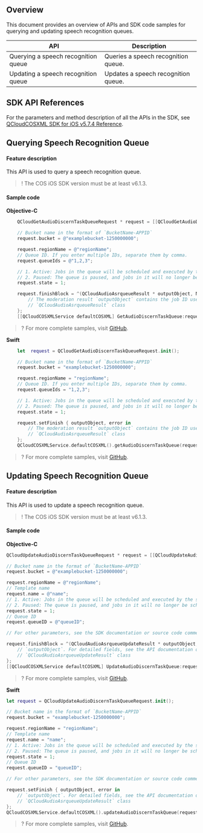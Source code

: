 

## Overview

This document provides an overview of APIs and SDK code samples for querying and updating speech recognition queues.

| API | Description |
| ------------------------------------------------------------ | ----------------------------------------- |
| Querying a speech recognition queue | Queries a speech recognition queue. |
| Updating a speech recognition queue | Updates a speech recognition queue. |

## SDK API References

For the parameters and method description of all the APIs in the SDK, see [QCloudCOSXML SDK for iOS v5.7.4 Reference](https://cos-ios-sdk-doc-1253960454.file.myqcloud.com/).

## Querying Speech Recognition Queue

#### Feature description

This API is used to query a speech recognition queue.

>! The COS iOS SDK version must be at least v6.1.3.
>

#### Sample code

**Objective-C**

[//]: # ".cssg-snippet-get-audiodiscern-taskqueue"
```objective-c
    QCloudGetAudioDiscernTaskQueueRequest * request = [[QCloudGetAudioDiscernTaskQueueRequest alloc]init];

    // Bucket name in the format of `BucketName-APPID`
    request.bucket = @"examplebucket-1250000000";

    request.regionName = @"regionName";
    // Queue ID. If you enter multiple IDs, separate them by comma.
    request.queueIds = @"1,2,3";

    // 1. Active: Jobs in the queue will be scheduled and executed by the speech recognition service.
    // 2. Paused: The queue is paused, and jobs in it will no longer be scheduled and executed. All jobs in the queue will remain in the `Paused` status, while jobs being executed will continue without being affected.
    request.state = 1;

    request.finishBlock = ^(QCloudAudioAsrqueueResult * outputObject, NSError *error) {
        // The moderation result `outputObject` contains the job ID used for query. For detailed fields, see the API documentation or SDK source code.
        // `QCloudAudioAsrqueueResult` class
    };
    [[QCloudCOSXMLService defaultCOSXML] GetAudioDiscernTaskQueue:request];
```

>? For more complete samples, visit [GitHub](https://github.com/tencentyun/cos-snippets/tree/master/iOS/Objc/Examples/cases/AudioDiscernTaskQueue.m).
>

**Swift**

[//]: # ".cssg-snippet-get-audiodiscern-taskqueue"
```swift
    let  request = QCloudGetAudioDiscernTaskQueueRequest.init();

    // Bucket name in the format of `BucketName-APPID`
    request.bucket = "examplebucket-1250000000";

    request.regionName = "regionName";
    // Queue ID. If you enter multiple IDs, separate them by comma.
    request.queueIds = "1,2,3";

    // 1. Active: Jobs in the queue will be scheduled and executed by the speech recognition service.
    // 2. Paused: The queue is paused, and jobs in it will no longer be scheduled and executed. All jobs in the queue will remain in the `Paused` status, while jobs being executed will continue without being affected.
    request.state = 1;

    request.setFinish { outputObject, error in
        // The moderation result `outputObject` contains the job ID used for query. For detailed fields, see the API documentation or SDK source code.
        // `QCloudAudioAsrqueueResult` class
    };
    QCloudCOSXMLService.defaultCOSXML().getAudioDiscernTaskQueue(request);
```

>? For more complete samples, visit [GitHub](https://github.com/tencentyun/cos-snippets/tree/master/iOS/Swift/Examples/cases/AudioDiscernTaskQueue.swift).
>

## Updating Speech Recognition Queue

#### Feature description

This API is used to update a speech recognition queue.

>! The COS iOS SDK version must be at least v6.1.3.
>

#### Sample code

**Objective-C**

[//]: # ".cssg-snippet-update-audiodiscern-taskqueue"
```objective-c
QCloudUpdateAudioDiscernTaskQueueRequest * request = [[QCloudUpdateAudioDiscernTaskQueueRequest alloc]init];

// Bucket name in the format of `BucketName-APPID`
request.bucket = @"examplebucket-1250000000";

request.regionName = @"regionName";
// Template name
request.name = @"name";
// 1. Active: Jobs in the queue will be scheduled and executed by the speech recognition service.
// 2. Paused: The queue is paused, and jobs in it will no longer be scheduled and executed. All jobs in the queue will remain in the `Paused` status, while jobs being executed will continue without being affected.
request.state = 1;
// Queue ID
request.queueID = @"queueID";

// For other parameters, see the SDK documentation or source code comments.

request.finishBlock = ^(QCloudAudioAsrqueueUpdateResult * outputObject, NSError *error) {
    // `outputObject`. For detailed fields, see the API documentation or SDK source code.
    // `QCloudAudioAsrqueueUpdateResult` class
};
[[QCloudCOSXMLService defaultCOSXML] UpdateAudioDiscernTaskQueue:request];
```

>? For more complete samples, visit [GitHub](https://github.com/tencentyun/cos-snippets/tree/master/iOS/Objc/Examples/cases/AudioDiscernTaskQueue.m).
>

**Swift**

[//]: # ".cssg-snippet-update-audiodiscern-taskqueue"
```swift
let request = QCloudUpdateAudioDiscernTaskQueueRequest.init();

// Bucket name in the format of `BucketName-APPID`
request.bucket = "examplebucket-1250000000";

request.regionName = "regionName";
// Template name
request.name = "name";
// 1. Active: Jobs in the queue will be scheduled and executed by the speech recognition service.
// 2. Paused: The queue is paused, and jobs in it will no longer be scheduled and executed. All jobs in the queue will remain in the `Paused` status, while jobs being executed will continue without being affected.
request.state = 1;
// Queue ID
request.queueID = "queueID";

// For other parameters, see the SDK documentation or source code comments.

request.setFinish { outputObject, error in
    // `outputObject`. For detailed fields, see the API documentation or SDK source code.
    // `QCloudAudioAsrqueueUpdateResult` class
};
QCloudCOSXMLService.defaultCOSXML().updateAudioDiscernTaskQueue(request);
```

>? For more complete samples, visit [GitHub](https://github.com/tencentyun/cos-snippets/tree/master/iOS/Swift/Examples/cases/AudioDiscernTaskQueue.swift).
>
